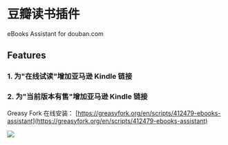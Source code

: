 # 豆瓣读书插件
eBooks Assistant for douban.com

## Features

### 1. 为"在线试读"增加亚马逊 Kindle 链接
### 2. 为"当前版本有售"增加亚马逊 Kindle 链接

Greasy Fork 在线安装： [https://greasyfork.org/en/scripts/412479-ebooks-assistant](https://greasyfork.org/en/scripts/412479-ebooks-assistant)

![](https://greasyfork.s3.us-east-2.amazonaws.com/as4kcua1d049v7knbmwgvwp52gvp?response-content-disposition=inline%3B%20filename%3D%22Snipaste_2020-10-05_19-22-09-min.png%22%3B%20filename%2A%3DUTF-8%27%27Snipaste_2020-10-05_19-22-09-min.png&response-content-type=image%2Fpng&X-Amz-Algorithm=AWS4-HMAC-SHA256&X-Amz-Credential=AKIAQVNJDSASOPLR55E4%2F20201005%2Fus-east-2%2Fs3%2Faws4_request&X-Amz-Date=20201005T113009Z&X-Amz-Expires=300&X-Amz-SignedHeaders=host&X-Amz-Signature=060376bdf14f4ac32aea5f6ef138bc3578217d36ac11b22187404a8dba260758)
